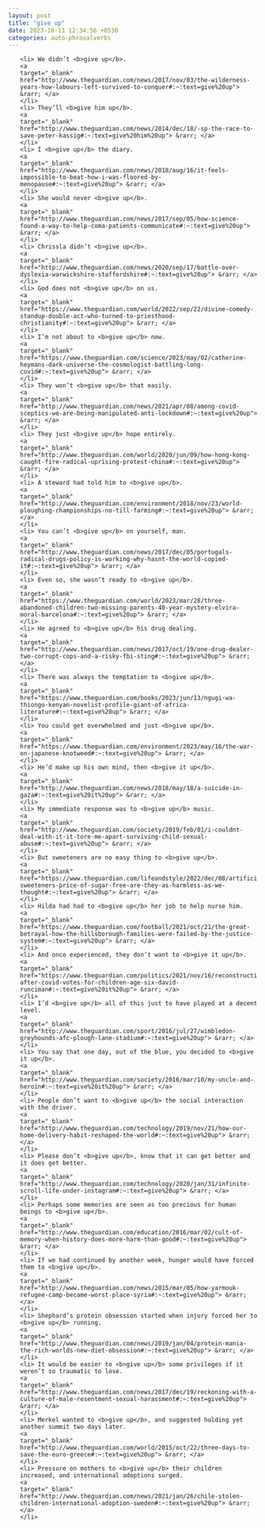 ```yaml
---
layout: post
title: "give up"
date: 2023-10-11 12:34:56 +0530
categories: auto-phrasalverbs
---
```

<ol>

    <li> We didn’t <b>give up</b>.
    <a 
    target="_blank" 
    href="http://www.theguardian.com/news/2017/nov/03/the-wilderness-years-how-labours-left-survived-to-conquer#:~:text=give%20up"> &rarr; </a>
    </li>
    <li> They’ll <b>give him up</b>.
    <a 
    target="_blank" 
    href="http://www.theguardian.com/news/2014/dec/18/-sp-the-race-to-save-peter-kassig#:~:text=give%20him%20up"> &rarr; </a>
    </li>
    <li> I <b>give up</b> the diary.
    <a 
    target="_blank" 
    href="http://www.theguardian.com/news/2018/aug/16/it-feels-impossible-to-beat-how-i-was-floored-by-menopause#:~:text=give%20up"> &rarr; </a>
    </li>
    <li> She would never <b>give up</b>.
    <a 
    target="_blank" 
    href="http://www.theguardian.com/news/2017/sep/05/how-science-found-a-way-to-help-coma-patients-communicate#:~:text=give%20up"> &rarr; </a>
    </li>
    <li> Chrissla didn’t <b>give up</b>.
    <a 
    target="_blank" 
    href="http://www.theguardian.com/news/2020/sep/17/battle-over-dyslexia-warwickshire-staffordshire#:~:text=give%20up"> &rarr; </a>
    </li>
    <li> God does not <b>give up</b> on us.
    <a 
    target="_blank" 
    href="https://www.theguardian.com/world/2022/sep/22/divine-comedy-standup-double-act-who-turned-to-priesthood-christianity#:~:text=give%20up"> &rarr; </a>
    </li>
    <li> I’m not about to <b>give up</b> now.
    <a 
    target="_blank" 
    href="https://www.theguardian.com/science/2023/may/02/catherine-heymans-dark-universe-the-cosmologist-battling-long-covid#:~:text=give%20up"> &rarr; </a>
    </li>
    <li> They won’t <b>give up</b> that easily.
    <a 
    target="_blank" 
    href="http://www.theguardian.com/news/2021/apr/08/among-covid-sceptics-we-are-being-manipulated-anti-lockdown#:~:text=give%20up"> &rarr; </a>
    </li>
    <li> They just <b>give up</b> hope entirely.
    <a 
    target="_blank" 
    href="http://www.theguardian.com/world/2020/jun/09/how-hong-kong-caught-fire-radical-uprising-protest-china#:~:text=give%20up"> &rarr; </a>
    </li>
    <li> A steward had told him to <b>give up</b>.
    <a 
    target="_blank" 
    href="http://www.theguardian.com/environment/2018/nov/23/world-ploughing-championships-no-till-farming#:~:text=give%20up"> &rarr; </a>
    </li>
    <li> You can’t <b>give up</b> on yourself, man.
    <a 
    target="_blank" 
    href="http://www.theguardian.com/news/2017/dec/05/portugals-radical-drugs-policy-is-working-why-hasnt-the-world-copied-it#:~:text=give%20up"> &rarr; </a>
    </li>
    <li> Even so, she wasn’t ready to <b>give up</b>.
    <a 
    target="_blank" 
    href="https://www.theguardian.com/world/2023/mar/28/three-abandoned-children-two-missing-parents-40-year-mystery-elvira-moral-barcelona#:~:text=give%20up"> &rarr; </a>
    </li>
    <li> He agreed to <b>give up</b> his drug dealing.
    <a 
    target="_blank" 
    href="http://www.theguardian.com/news/2017/oct/19/one-drug-dealer-two-corrupt-cops-and-a-risky-fbi-sting#:~:text=give%20up"> &rarr; </a>
    </li>
    <li> There was always the temptation to <b>give up</b>.
    <a 
    target="_blank" 
    href="https://www.theguardian.com/books/2023/jun/13/ngugi-wa-thiongo-kenyan-novelist-profile-giant-of-africa-literature#:~:text=give%20up"> &rarr; </a>
    </li>
    <li> You could get overwhelmed and just <b>give up</b>.
    <a 
    target="_blank" 
    href="https://www.theguardian.com/environment/2023/may/16/the-war-on-japanese-knotweed#:~:text=give%20up"> &rarr; </a>
    </li>
    <li> He’d make up his own mind, then <b>give it up</b>.
    <a 
    target="_blank" 
    href="http://www.theguardian.com/news/2018/may/18/a-suicide-in-gaza#:~:text=give%20it%20up"> &rarr; </a>
    </li>
    <li> My immediate response was to <b>give up</b> music.
    <a 
    target="_blank" 
    href="http://www.theguardian.com/society/2019/feb/01/i-couldnt-deal-with-it-it-tore-me-apart-surviving-child-sexual-abuse#:~:text=give%20up"> &rarr; </a>
    </li>
    <li> But sweeteners are no easy thing to <b>give up</b>.
    <a 
    target="_blank" 
    href="https://www.theguardian.com/lifeandstyle/2022/dec/08/artificial-sweeteners-price-of-sugar-free-are-they-as-harmless-as-we-thought#:~:text=give%20up"> &rarr; </a>
    </li>
    <li> Hilda had had to <b>give up</b> her job to help nurse him.
    <a 
    target="_blank" 
    href="https://www.theguardian.com/football/2021/oct/21/the-great-betrayal-how-the-hillsborough-families-were-failed-by-the-justice-system#:~:text=give%20up"> &rarr; </a>
    </li>
    <li> And once experienced, they don’t want to <b>give it up</b>.
    <a 
    target="_blank" 
    href="https://www.theguardian.com/politics/2021/nov/16/reconstruction-after-covid-votes-for-children-age-six-david-runciman#:~:text=give%20it%20up"> &rarr; </a>
    </li>
    <li> I’d <b>give up</b> all of this just to have played at a decent level.
    <a 
    target="_blank" 
    href="http://www.theguardian.com/sport/2016/jul/27/wimbledon-greyhounds-afc-plough-lane-stadium#:~:text=give%20up"> &rarr; </a>
    </li>
    <li> You say that one day, out of the blue, you decided to <b>give it up</b>.
    <a 
    target="_blank" 
    href="http://www.theguardian.com/society/2016/mar/10/my-uncle-and-heroin#:~:text=give%20it%20up"> &rarr; </a>
    </li>
    <li> People don’t want to <b>give up</b> the social interaction with the driver.
    <a 
    target="_blank" 
    href="http://www.theguardian.com/technology/2019/nov/21/how-our-home-delivery-habit-reshaped-the-world#:~:text=give%20up"> &rarr; </a>
    </li>
    <li> Please don’t <b>give up</b>, know that it can get better and it does get better.
    <a 
    target="_blank" 
    href="http://www.theguardian.com/technology/2020/jan/31/infinite-scroll-life-under-instagram#:~:text=give%20up"> &rarr; </a>
    </li>
    <li> Perhaps some memories are seen as too precious for human beings to <b>give up</b>.
    <a 
    target="_blank" 
    href="http://www.theguardian.com/education/2016/mar/02/cult-of-memory-when-history-does-more-harm-than-good#:~:text=give%20up"> &rarr; </a>
    </li>
    <li> If we had continued by another week, hunger would have forced them to <b>give up</b>.
    <a 
    target="_blank" 
    href="http://www.theguardian.com/news/2015/mar/05/how-yarmouk-refugee-camp-became-worst-place-syria#:~:text=give%20up"> &rarr; </a>
    </li>
    <li> Shephard’s protein obsession started when injury forced her to <b>give up</b> running.
    <a 
    target="_blank" 
    href="http://www.theguardian.com/news/2019/jan/04/protein-mania-the-rich-worlds-new-diet-obsession#:~:text=give%20up"> &rarr; </a>
    </li>
    <li> It would be easier to <b>give up</b> some privileges if it weren’t so traumatic to lose.
    <a 
    target="_blank" 
    href="http://www.theguardian.com/news/2017/dec/19/reckoning-with-a-culture-of-male-resentment-sexual-harassment#:~:text=give%20up"> &rarr; </a>
    </li>
    <li> Merkel wanted to <b>give up</b>, and suggested holding yet another summit two days later.
    <a 
    target="_blank" 
    href="http://www.theguardian.com/world/2015/oct/22/three-days-to-save-the-euro-greece#:~:text=give%20up"> &rarr; </a>
    </li>
    <li> Pressure on mothers to <b>give up</b> their children increased, and international adoptions surged.
    <a 
    target="_blank" 
    href="http://www.theguardian.com/news/2021/jan/26/chile-stolen-children-international-adoption-sweden#:~:text=give%20up"> &rarr; </a>
    </li>